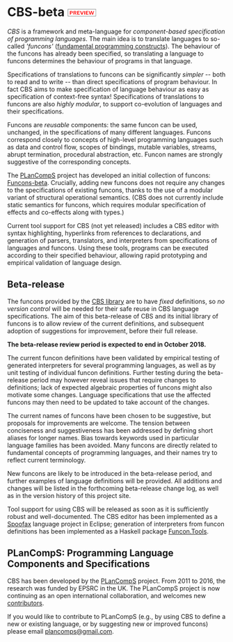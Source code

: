 CBS-beta ![PREVIEW](Funcons-beta/preview.png)
========

_CBS_ is a framework and meta-language for _component-based specification of
programming languages_. The main idea is to translate languages to so-called 
_'funcons'_ ([fundamental programming constructs]). The behaviour of the funcons
has already been specified, so translating a language to funcons determines the
behaviour of programs in that language.

Specifications of translations to funcons can be significantly _simpler_ -- both
to read and to write -- than direct specifications of program behaviour. In fact
CBS aims to make specification of language behaviour as easy as specification of
context-free syntax! Specifications of translations to funcons are also
_highly modular_, to support co-evolution of languages and their specifications. 

Funcons are _reusable_ components: the same funcon can be used, unchanged, in
the specifications of many different languages. Funcons correspond closely to
concepts of high-level programming languages such as data and control flow,
scopes of bindings, mutable variables, streams, abrupt termination, procedural
abstraction, etc. Funcon names are strongly suggestive of the corresponding
concepts.

The [PLanCompS] project has developed an initial collection of funcons:
[Funcons-beta]. Crucially, adding new funcons does not require any changes to
the specifications of existing funcons, thanks to the use of a modular variant
of structural operational semantics. (CBS does not currently include static
semantics for funcons, which requires modular specification of effects and
co-effects along with types.)

Current tool support for CBS (not yet released) includes a CBS editor with
syntax highlighting, hyperlinks from references to declarations, and generation
of parsers, translators, and interpreters from specifications of languages and
funcons. Using these tools, programs can be executed according to their
specified behaviour, allowing rapid prototyping and empirical validation of
language design.


Beta-release
------------

The funcons provided by the [CBS library] are to have *fixed* definitions, so 
*no version control* will be needed for their safe reuse in CBS language 
specifications. The aim of this beta-release of CBS and its initial library of
funcons is to allow review of the current definitions, and subsequent adoption
of suggestions for improvement, before their full release.

**The beta-release review period is expected to end in October 2018.**

The current funcon definitions have been validated by empirical testing of
generated interpreters for several programming languages, as well as by unit
testing of individual funcon definitions. Further testing during the
beta-release period may however reveal issues that require changes to
definitions; lack of expected algebraic properties of funcons might
also motivate some changes. Language specifications that use the affected
funcons may then need to be updated to take account of the changes.

The current names of funcons have been chosen to be suggestive, but proposals
for improvements are welcome. The tension between conciseness and suggestiveness
has been addressed by defining short aliases for longer names. Bias towards
keywords used in particular language families has been avoided. Many funcons
are directly related to fundamental concepts of programming languages, and
their names try to reflect current terminology.

New funcons are likely to be introduced in the beta-release period, and further
examples of language definitions will be provided. All additions and changes
will be listed in the forthcoming beta-release change log, as well as in the
version history of this project site.

Tool support for using CBS will be released as soon as it is sufficiently robust
and well-documented. The CBS editor has been implemented as a [Spoofax] language
project in Eclipse; generation of interpreters from funcon definitions has been
implemented as a Haskell package [Funcon.Tools].


PLanCompS: Programming Language Components and Specifications
----------

CBS has been developed by the [PLanCompS] project. From 2011 to 2016, the
research was funded by EPSRC in the UK. The PLanCompS project is now continuing
as an open international collaboration, and welcomes new [contributors]. 

If you would like to contribute to PLanCompS (e.g., by using CBS to define a new
or existing language, or by suggesting new or improved funcons) please email 
plancomps@gmail.com.

[Fundamental programming constructs]: Funcons-beta/index.md

[Funcons-beta]: Funcons-beta/index.md

[Languages-beta]: Languages-beta/index.md

[CBS library]: Funcons-beta/Funcons-Index/index.html

[Beta-release change log]: ???

[Spoofax]: http://www.metaborg.org

[Funcon.Tools]: https://hackage.haskell.org/package/funcons-tools/docs/Funcons-Tools.html

[PLanCompS]: http://plancomps.org

[Contributors]: Contributors.md

